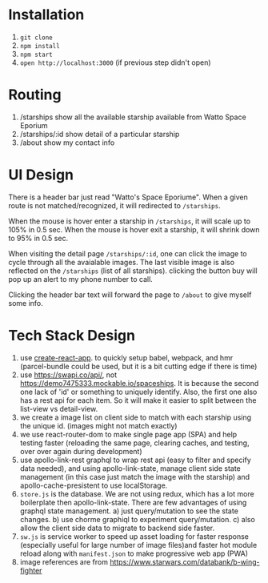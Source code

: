 Installation
============

1. `git clone` 
1. `npm install`
1. `npm start`
1. `open http://localhost:3000` (if previous step didn't open)

Routing
=======

1. /starships     show all the available starship available from Watto Space Eporium
1. /starships/:id show detail of a particular starship
1. /about         show my contact info

UI Design
=========

There is a header bar just read "Watto's Space Eporiume". When a given
route is not matched/recognized, it will redirected to `/starships`.

When the mouse is hover enter a starship in `/starships`, it will
scale up to 105% in 0.5 sec.  When the mouse is hover exit a starship,
it will shrink down to 95% in 0.5 sec.

When visiting the detail page `/starships/:id`, one can click the image 
to cycle through all the avaialable images. The last visible image is also
reflected on the `/starships` (list of all starships). clicking the button buy
will pop up an alert to my phone number to call.

Clicking the header bar text will forward the page to `/about` to 
give myself some info.

Tech Stack Design
=================

1. use [create-react-app](https://github.com/facebookincubator/create-react-app). to 
   quickly setup babel, webpack, and hmr (parcel-bundle could be used, but it is a 
   bit cutting edge if there is time)
1. use https://swapi.co/api/, not https://demo7475333.mockable.io/spaceships. It is because
   the second one lack of 'id' or something to uniquely identify. Also, the first one also 
   has a rest api for each item. So it will make it easier to split between the list-view 
   vs detail-view. 
1. we create a image list on client side to match with each starship using the unique id.
   (images might not match exactly)
1. we use react-router-dom to make single page app (SPA) and help testing faster 
   (reloading the same page, clearing caches, and testing, over over again 
   during development)
1. use apollo-link-rest graphql to wrap rest api (easy to filter and specify data needed), 
   and using apollo-link-state, manage client side state management (in this case just 
   match the image with the starship) and apollo-cache-presistent to use localStorage.
1. `store.js` is the database. We are not using redux, which has a lot more boilerplate 
   then apollo-link-state. There are few advantages of using graphql state management. 
   a) just query/mutation to see the state changes. b) use chorme graphiql to experiment 
   query/mutation. c) also allow the client side data to migrate to backend side faster.
1. `sw.js` is service worker to speed up asset loading for faster response (especially 
   useful for large number of image files)and faster hot module reload along with 
   `manifest.json` to make progressive web app (PWA) 
1. image references are from https://www.starwars.com/databank/b-wing-fighter

